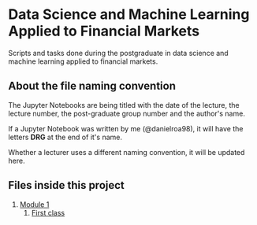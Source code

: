 # Data Science and Machine Learning Applied to Financial Markets
Scripts and tasks done during the postgraduate in data science and machine learning applied to financial markets.

## About the file naming convention

The Jupyter Notebooks are being titled with the date of the lecture, the lecture number, the post-graduate group number and the author's name.

If a Jupyter Notebook was written by me (@danielroa98), it will have the letters __DRG__ at the end of it's name.

Whether a lecturer uses a different naming convention, it will be updated here.

## Files inside this project

1. [Module 1](./Modulo-1/)
    1. [First class](./Modulo-1/07_Nov_2022_lec_01_M1G6P_DRG.ipynb)

